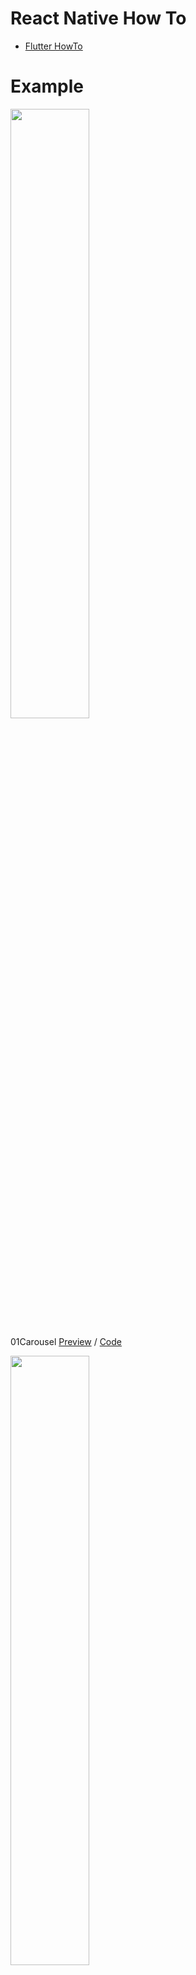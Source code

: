 # React Native How To

- [Flutter HowTo](https://github.com/doyle-flutter/flutterHowTo)

# Example

<img width="50%" src="https://user-images.githubusercontent.com/56661529/124405723-52cf5480-dd7a-11eb-899a-8c77e4b815cb.png" />

01Carousel [Preview](https://youtu.be/plHQDnv2DxY) / [Code](https://github.com/doyle-flutter/reactNativeHowTo/blob/main/01Carousel/App.js)

<img width="50%" src="https://user-images.githubusercontent.com/56661529/124413196-1eb05f80-dd8b-11eb-91aa-afc56bcda307.png" />

02LoginView [Preview](https://youtu.be/cDhId4jB4l4) / [Code](https://github.com/doyle-flutter/reactNativeHowTo/blob/main/02LoginView/App.js)

<img width="50%" src="https://user-images.githubusercontent.com/56661529/124927732-ea15ff80-e039-11eb-90a3-992976aebb80.png" />

03 Accordion : [Preview](https://youtu.be/Yu-egIhU6mY) / [Code](https://github.com/doyle-flutter/reactNativeHowTo/blob/main/03Accordion/App.js)

<img width="50%" src="https://user-images.githubusercontent.com/56661529/124941131-898cbf80-e045-11eb-83d4-ab146aae7648.png" />

04 DropDown : [Preview](https://youtu.be/mLPuHW3I1uE) / [Code](https://github.com/doyle-flutter/reactNativeHowTo/blob/main/04DropDown/App.js)

<img width="50%" src="https://user-images.githubusercontent.com/56661529/124953934-8a771e80-e050-11eb-9f4f-14bd7e33e6d8.png" />

05 Side Navigation : [Preview](https://youtu.be/fdzVvFc408Q) / [Code](https://github.com/doyle-flutter/reactNativeHowTo/blob/main/05SideNavigation/App.js)

<img width="50%" src="https://user-images.githubusercontent.com/56661529/125048875-53018400-e0db-11eb-8f98-23d413cb2d41.png" />

06 Modal&Bottom : [Preview](https://youtu.be/hF5bvxRmRM0) / [Code](https://github.com/doyle-flutter/reactNativeHowTo/blob/main/06Modal/App.js)

<img width="50%" src="https://user-images.githubusercontent.com/56661529/125164606-1d899300-e1ce-11eb-807a-d1a6410c3cc6.png" />

07 Modal Image : [Preview](https://youtu.be/zsOJeCEoCbM) / [Code](https://github.com/doyle-flutter/reactNativeHowTo/blob/main/07ModalImage/App.js)

<img width="50%" src="https://user-images.githubusercontent.com/56661529/125190008-fc7c7d00-e275-11eb-8f15-6d2042871aab.png" />

08 Tabs & Pagination : [Preview](https://youtu.be/bIA_iB1mGeM) / [Code](https://github.com/doyle-flutter/reactNativeHowTo/blob/main/08TabsPagination/App.js)

<img width="50%" src="https://user-images.githubusercontent.com/56661529/125318996-56b03780-e375-11eb-908c-60bbd0aa273a.png" />

09 IconBar Vertical & Horizontal : [Preview](https://youtu.be/et7UCUnCnqc) / [Code](https://github.com/doyle-flutter/reactNativeHowTo/blob/main/09IconBar/App.js)

<img width="50%" src="https://user-images.githubusercontent.com/56661529/125373213-ab78a000-e3bf-11eb-9792-e98692804fd9.png" />

10 ImageGrid : [Preview](https://youtu.be/ynAsQJBsFHA) / [Code](https://github.com/doyle-flutter/reactNativeHowTo/blob/main/10ImageGrid/App.js)

<img width="50%" src="https://user-images.githubusercontent.com/56661529/125442350-16d4bdd7-27c7-47f3-97fa-977a1cf82625.png" />

11 Portfolio Layout : [Preview](https://youtu.be/98B8vDjk24Q) / [Code](https://github.com/doyle-flutter/reactNativeHowTo/blob/main/11ProtFolio/App.js)

<img width="50%" src="https://user-images.githubusercontent.com/56661529/125559690-73782cde-e106-455b-bc2c-aebb724a4b07.png" />

12 ReadMore And ReadLess : [Preview](https://youtu.be/s6JHIwqszHg) / [Code](https://github.com/doyle-flutter/reactNativeHowTo/blob/main/12ReadMoreReadLess/App.js)

<img width="50%" src="https://user-images.githubusercontent.com/56661529/125560235-76a06885-7495-4c7f-83bc-fd19414e3939.png" />

13 Notification Icon Button : [Preview](https://youtu.be/igRB0paqspA) / [Code](https://github.com/doyle-flutter/reactNativeHowTo/blob/main/13NotificationIcon/App.js)

<img width="50%" src="https://user-images.githubusercontent.com/56661529/125636133-63909022-69cc-4470-8594-a888007d9fd9.png" />

14 FAB & ScrollController : [Preview](https://youtu.be/NkzIvlwxDAc) / [Code](https://github.com/doyle-flutter/reactNativeHowTo/blob/main/14FAB%26ScrollController/App.js)

15 Checkout(pay) form :   
16 Contact Form :   
17 Animation Form :   
18 CheckBox :   
19 FilterForm :   
20 Table :   
21 VideoPlayer :   
22 Scroll Indicator :   
23 CalenderLayout :  
24 ToDo List :  
25 Flip Card :  
26 Sticky AppBar :  
27 SnackBar & ToastBar :  
28 Tree View :  
29 Typing Effect :  

etc

<img width="50%" src="https://user-images.githubusercontent.com/56661529/125163357-c1bc0b80-e1c7-11eb-8f34-3ad32a5ffa3e.png" />

 - BottomNavigation & PageView : [Preview](https://youtu.be/ujDzIlhpcFk) / [Code](https://github.com/doyle-flutter/reactNativeHowTo/blob/main/etc1BottomNavigationPageView/App.js)
